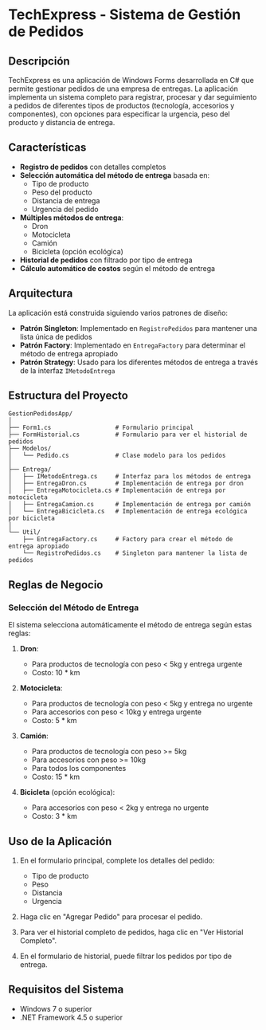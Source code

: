﻿# TechExpress - Sistema de Gestión de Pedidos

## Descripción

TechExpress es una aplicación de Windows Forms desarrollada en C# que permite gestionar pedidos de una empresa de entregas. La aplicación implementa un sistema completo para registrar, procesar y dar seguimiento a pedidos de diferentes tipos de productos (tecnología, accesorios y componentes), con opciones para especificar la urgencia, peso del producto y distancia de entrega.

## Características

- **Registro de pedidos** con detalles completos
- **Selección automática del método de entrega** basada en:
  - Tipo de producto
  - Peso del producto
  - Distancia de entrega
  - Urgencia del pedido
- **Múltiples métodos de entrega**:
  - Dron
  - Motocicleta
  - Camión
  - Bicicleta (opción ecológica)
- **Historial de pedidos** con filtrado por tipo de entrega
- **Cálculo automático de costos** según el método de entrega

## Arquitectura

La aplicación está construida siguiendo varios patrones de diseño:

- **Patrón Singleton**: Implementado en `RegistroPedidos` para mantener una lista única de pedidos
- **Patrón Factory**: Implementado en `EntregaFactory` para determinar el método de entrega apropiado
- **Patrón Strategy**: Usado para los diferentes métodos de entrega a través de la interfaz `IMetodoEntrega`

## Estructura del Proyecto

```
GestionPedidosApp/
│
├── Form1.cs                  # Formulario principal
├── FormHistorial.cs          # Formulario para ver el historial de pedidos
├── Modelos/
│   └── Pedido.cs             # Clase modelo para los pedidos
│
├── Entrega/
│   ├── IMetodoEntrega.cs     # Interfaz para los métodos de entrega
│   ├── EntregaDron.cs        # Implementación de entrega por dron
│   ├── EntregaMotocicleta.cs # Implementación de entrega por motocicleta
│   ├── EntregaCamion.cs      # Implementación de entrega por camión
│   └── EntregaBicicleta.cs   # Implementación de entrega ecológica por bicicleta
│
└── Util/
    ├── EntregaFactory.cs     # Factory para crear el método de entrega apropiado
    └── RegistroPedidos.cs    # Singleton para mantener la lista de pedidos
```

## Reglas de Negocio

### Selección del Método de Entrega

El sistema selecciona automáticamente el método de entrega según estas reglas:

1. **Dron**:
   - Para productos de tecnología con peso < 5kg y entrega urgente
   - Costo: 10 * km

2. **Motocicleta**:
   - Para productos de tecnología con peso < 5kg y entrega no urgente
   - Para accesorios con peso < 10kg y entrega urgente
   - Costo: 5 * km

3. **Camión**:
   - Para productos de tecnología con peso >= 5kg
   - Para accesorios con peso >= 10kg
   - Para todos los componentes
   - Costo: 15 * km

4. **Bicicleta** (opción ecológica):
   - Para accesorios con peso < 2kg y entrega no urgente
   - Costo: 3 * km

## Uso de la Aplicación

1. En el formulario principal, complete los detalles del pedido:
   - Tipo de producto
   - Peso
   - Distancia
   - Urgencia

2. Haga clic en "Agregar Pedido" para procesar el pedido.

3. Para ver el historial completo de pedidos, haga clic en "Ver Historial Completo".

4. En el formulario de historial, puede filtrar los pedidos por tipo de entrega.

## Requisitos del Sistema

- Windows 7 o superior
- .NET Framework 4.5 o superior